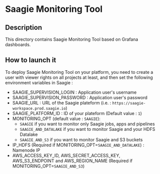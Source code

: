 # Saagie Monitoring Tool

## Description

This directory contains Saagie Monitoring Tool based on Grafana dashboards.

## How to launch it

To deploy Saagie Monitoring Tool on your platform, you need to create a user with viewer rights on all projects at least, and then set the following environment variables in Saagie :

- SAAGIE_SUPERVISION_LOGIN : Application user's username
- SAAGIE_SUPERVISION_PASSWORD : Application user's password
- SAAGIE_URL : URL of the Saagie plateform (i.e. : `https://saagie-workspace.prod.saagie.io`)
- SAAGIE_PLATFORM_ID : ID of your plateform  (Default value : `1`)
- MONITORING_OPT (default value : `SAAGIE`): 
  - `SAAGIE` if you want to monitor only Saagie jobs, apps and pipelines 
  - `SAAGIE_AND_DATALAKE` if you want to monitor Saagie and your HDFS Datalake
  - `SAAGIE_AND_S3` if you want to monitor Saagie and S3 buckets
- IP_HDFS (Required if MONITORING_OPT=`SAAGIE_AND_DATALAKE`) : Namenode IP
- AWS_ACCESS_KEY_ID, AWS_SECRET_ACCESS_KEY, AWS_S3_ENDPOINT and AWS_REGION_NAME (Required if MONITORING_OPT=`SAAGIE_AND_S3`)
